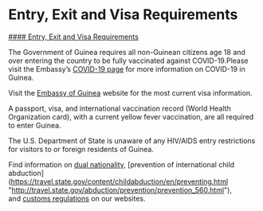 # Entry, Exit and Visa Requirements

[#### Entry, Exit and Visa Requirements](javascript:void(0); "Entry, Exit and Visa Requirements")

The Government of Guinea requires all non-Guinean citizens age 18 and over entering the country to be fully vaccinated against COVID-19.Please visit the Embassy’s [COVID-19 page](https://gn.usembassy.gov/covid-19-information/) for more information on COVID-19 in Guinea.

Visit the [Embassy of Guinea](https://gn.usembassy.gov/) website for the most current visa information.

A passport, visa, and international vaccination record (World Health Organization card), with a current yellow fever vaccination, are all required to enter Guinea.

The U.S. Department of State is unaware of any HIV/AIDS entry restrictions for visitors to or foreign residents of Guinea.

Find information on [dual nationality](https://travel.state.gov/content/travel/en/international-travel/before-you-go/travelers-with-special-considerations/Dual-Nationality-Travelers.html "http://travel.state.gov/travel/cis_pa_tw/cis/cis_1753.html"), [prevention of international child abduction](https://travel.state.gov/content/childabduction/en/preventing.html "http://travel.state.gov/abduction/prevention/prevention_560.html"), and [customs regulations](https://travel.state.gov/content/passports/en/go/customs.html) on our websites.